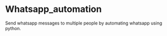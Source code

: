 # Whatsapp_automation
Send whatsapp messages to multiple people by automating whatsapp using python. 
